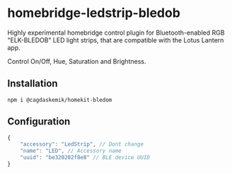 # homebridge-ledstrip-bledob

Highly experimental homebridge control plugin for Bluetooth-enabled RGB "ELK-BLEDOB" LED light strips, that are compatible with the Lotus Lantern app.

Control On/Off, Hue, Saturation and Brightness.

## Installation

`npm i @cagdaskemik/homekit-bledom`

## Configuration

```js
{
    "accessory": "LedStrip", // Dont change
    "name": "LED", // Accessory name
    "uuid": "be320202f8e8" // BLE device UUID
}
```
